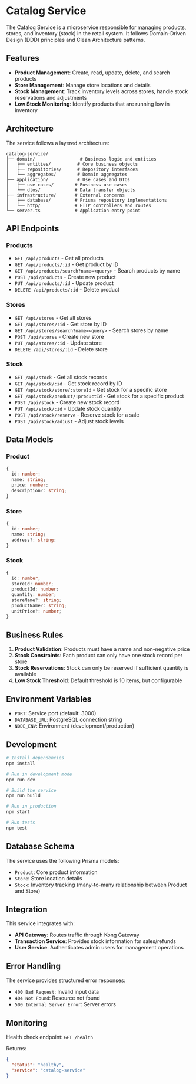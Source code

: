 # Catalog Service

The Catalog Service is a microservice responsible for managing products, stores, and inventory (stock) in the retail system. It follows Domain-Driven Design (DDD) principles and Clean Architecture patterns.

## Features

- **Product Management**: Create, read, update, delete, and search products
- **Store Management**: Manage store locations and details
- **Stock Management**: Track inventory levels across stores, handle stock reservations and adjustments
- **Low Stock Monitoring**: Identify products that are running low in inventory

## Architecture

The service follows a layered architecture:

```
catalog-service/
├── domain/                 # Business logic and entities
│   ├── entities/          # Core business objects
│   ├── repositories/      # Repository interfaces
│   └── aggregates/        # Domain aggregates
├── application/           # Use cases and DTOs
│   ├── use-cases/        # Business use cases
│   └── dtos/             # Data transfer objects
├── infrastructure/       # External concerns
│   ├── database/         # Prisma repository implementations
│   └── http/             # HTTP controllers and routes
└── server.ts             # Application entry point
```

## API Endpoints

### Products

- `GET /api/products` - Get all products
- `GET /api/products/:id` - Get product by ID
- `GET /api/products/search?name=<query>` - Search products by name
- `POST /api/products` - Create new product
- `PUT /api/products/:id` - Update product
- `DELETE /api/products/:id` - Delete product

### Stores

- `GET /api/stores` - Get all stores
- `GET /api/stores/:id` - Get store by ID
- `GET /api/stores/search?name=<query>` - Search stores by name
- `POST /api/stores` - Create new store
- `PUT /api/stores/:id` - Update store
- `DELETE /api/stores/:id` - Delete store

### Stock

- `GET /api/stock` - Get all stock records
- `GET /api/stock/:id` - Get stock record by ID
- `GET /api/stock/store/:storeId` - Get stock for a specific store
- `GET /api/stock/product/:productId` - Get stock for a specific product
- `POST /api/stock` - Create new stock record
- `PUT /api/stock/:id` - Update stock quantity
- `POST /api/stock/reserve` - Reserve stock for a sale
- `POST /api/stock/adjust` - Adjust stock levels

## Data Models

### Product

```typescript
{
  id: number;
  name: string;
  price: number;
  description?: string;
}
```

### Store

```typescript
{
  id: number;
  name: string;
  address?: string;
}
```

### Stock

```typescript
{
  id: number;
  storeId: number;
  productId: number;
  quantity: number;
  storeName?: string;
  productName?: string;
  unitPrice?: number;
}
```

## Business Rules

1. **Product Validation**: Products must have a name and non-negative price
2. **Stock Constraints**: Each product can only have one stock record per store
3. **Stock Reservations**: Stock can only be reserved if sufficient quantity is available
4. **Low Stock Threshold**: Default threshold is 10 items, but configurable

## Environment Variables

- `PORT`: Service port (default: 3000)
- `DATABASE_URL`: PostgreSQL connection string
- `NODE_ENV`: Environment (development/production)

## Development

```bash
# Install dependencies
npm install

# Run in development mode
npm run dev

# Build the service
npm run build

# Run in production
npm start

# Run tests
npm test
```

## Database Schema

The service uses the following Prisma models:

- `Product`: Core product information
- `Store`: Store location details
- `Stock`: Inventory tracking (many-to-many relationship between Product and Store)

## Integration

This service integrates with:

- **API Gateway**: Routes traffic through Kong Gateway
- **Transaction Service**: Provides stock information for sales/refunds
- **User Service**: Authenticates admin users for management operations

## Error Handling

The service provides structured error responses:

- `400 Bad Request`: Invalid input data
- `404 Not Found`: Resource not found
- `500 Internal Server Error`: Server errors

## Monitoring

Health check endpoint: `GET /health`

Returns:

```json
{
  "status": "healthy",
  "service": "catalog-service"
}
```
